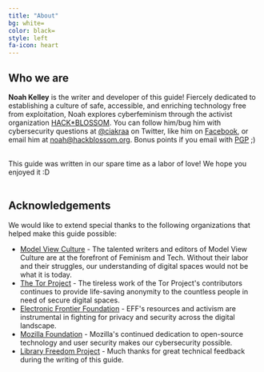 ```yaml
---
title: "About"
bg: white=
color: black=
style: left
fa-icon: heart
---
```


<h2 class="text-blue">Who we are</h2>

<strong>Noah Kelley</strong> is the writer and developer of this guide! Fiercely dedicated to establishing a culture of safe, accessible, and enriching technology free from exploitation, Noah explores cyberfeminism through the activist organization <a href="https://hackblossom.org/">HACK*BLOSSOM</a>. You can follow him/bug him with cybersecurity questions at <a href="https://twitter.com/ciakraa">@ciakraa</a> on Twitter, like him on <a href="https://www.facebook.com/hackblossom/">Facebook</a>, or email him at <a href="mailto:noah@hackblossom.org">noah@hackblossom.org</a>. Bonus points if you email with <a href="#pgp">PGP</a> ;)

<br>
This guide was written in our spare time as a labor of love! We hope you enjoyed it :D
<br>
<br>

<h2 class="text-blue">Acknowledgements</h2>
We would like to extend special thanks to the following organizations that helped make this guide possible:
<ul>
	<li><a href="https://modelviewculture.com/">Model View Culture</a> - The talented writers and editors of Model View Culture are at the forefront of Feminism and Tech. Without their labor and their struggles, our understanding of digital spaces would not be what it is today.</li>
	<li><a href="https://www.torproject.org/">The Tor Project</a> - The tireless work of the Tor Project's contributors continues to provide life-saving anonymity to the countless people in need of secure digital spaces.</li>
	<li><a href="https://www.eff.org/">Electronic Frontier Foundation</a> - EFF's resources and activism are instrumental in fighting for privacy and security across the digital landscape.</li>
	<li><a href="https://www.mozilla.org/en-US/">Mozilla Foundation</a> - Mozilla's continued dedication to open-source technology and user security makes our cybersecurity possible.</li>
	<li><a href="https://libraryfreedomproject.org/">Library Freedom Project</a> - Much thanks for great technical feedback during the writing of this guide.</li>
</ul>
